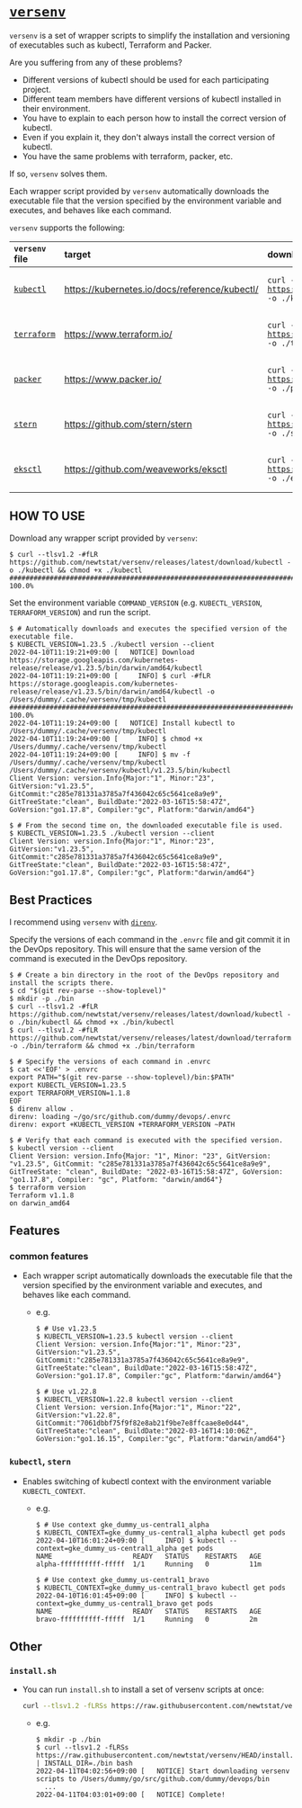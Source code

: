 <!-- markdownlint-disable MD013 -->
# [`versenv`](https://github.com/newtstat/versenv)

`versenv` is a set of wrapper scripts to simplify the installation and versioning of executables such as kubectl, Terraform and Packer.

Are you suffering from any of these problems?

- Different versions of kubectl should be used for each participating project.
- Different team members have different versions of kubectl installed in their environment.
- You have to explain to each person how to install the correct version of kubectl.
- Even if you explain it, they don't always install the correct version of kubectl.
- You have the same problems with terraform, packer, etc.

If so, `versenv` solves them.

Each wrapper script provided by `versenv` automatically downloads the executable file that the version specified by the environment variable and executes, and behaves like each command.

`versenv` supports the following:

<!-- markdownlint-disable MD033 MD034 -->
| `versenv` file                | target                                        | download `versenv` file one-liner                                                                                                                          |
|:------------------------------|:----------------------------------------------|:-----------------------------------------------------------------------------------------------------------------------------------------------------------|
| [`kubectl`](/bin/kubectl)     | https://kubernetes.io/docs/reference/kubectl/ | <pre><code>curl --tlsv1.2 -#fLR https://github.com/newtstat/versenv/releases/latest/download/kubectl -o ./kubectl && chmod +x ./kubectl</pre></code>       |
| [`terraform`](/bin/terraform) | https://www.terraform.io/                     | <pre><code>curl --tlsv1.2 -#fLR https://github.com/newtstat/versenv/releases/latest/download/terraform -o ./terraform && chmod +x ./terraform</pre></code> |
| [`packer`](/bin/packer)       | https://www.packer.io/                        | <pre><code>curl --tlsv1.2 -#fLR https://github.com/newtstat/versenv/releases/latest/download/packer -o ./packer && chmod +x ./packer</pre></code>          |
| [`stern`](/bin/stern)         | https://github.com/stern/stern                | <pre><code>curl --tlsv1.2 -#fLR https://github.com/newtstat/versenv/releases/latest/download/stern -o ./stern && chmod +x ./stern </pre></code>            |
| [`eksctl`](/bin/eksctl)       | https://github.com/weaveworks/eksctl          | <pre><code>curl --tlsv1.2 -#fLR https://github.com/newtstat/versenv/releases/latest/download/eksctl -o ./eksctl && chmod +x ./eksctl</pre></code>          |
<!-- markdownlint-enable -->
<!-- markdownlint-disable MD013 -->

## HOW TO USE

Download any wrapper script provided by `versenv`:

```console
$ curl --tlsv1.2 -#fLR https://github.com/newtstat/versenv/releases/latest/download/kubectl -o ./kubectl && chmod +x ./kubectl
########################################################################################## 100.0%
```

Set the environment variable `COMMAND_VERSION` (e.g. `KUBECTL_VERSION`, `TERRAFORM_VERSION`) and run the script.

```console
$ # Automatically downloads and executes the specified version of the executable file.
$ KUBECTL_VERSION=1.23.5 ./kubectl version --client
2022-04-10T11:19:21+09:00 [   NOTICE] Download https://storage.googleapis.com/kubernetes-release/release/v1.23.5/bin/darwin/amd64/kubectl
2022-04-10T11:19:21+09:00 [     INFO] $ curl -#fLR https://storage.googleapis.com/kubernetes-release/release/v1.23.5/bin/darwin/amd64/kubectl -o /Users/dummy/.cache/versenv/tmp/kubectl
########################################################################################## 100.0%
2022-04-10T11:19:24+09:00 [   NOTICE] Install kubectl to /Users/dummy/.cache/versenv/tmp/kubectl
2022-04-10T11:19:24+09:00 [     INFO] $ chmod +x /Users/dummy/.cache/versenv/tmp/kubectl
2022-04-10T11:19:24+09:00 [     INFO] $ mv -f /Users/dummy/.cache/versenv/tmp/kubectl /Users/dummy/.cache/versenv/kubectl/v1.23.5/bin/kubectl
Client Version: version.Info{Major:"1", Minor:"23", GitVersion:"v1.23.5", GitCommit:"c285e781331a3785a7f436042c65c5641ce8a9e9", GitTreeState:"clean", BuildDate:"2022-03-16T15:58:47Z", GoVersion:"go1.17.8", Compiler:"gc", Platform:"darwin/amd64"}

$ # From the second time on, the downloaded executable file is used.
$ KUBECTL_VERSION=1.23.5 ./kubectl version --client
Client Version: version.Info{Major:"1", Minor:"23", GitVersion:"v1.23.5", GitCommit:"c285e781331a3785a7f436042c65c5641ce8a9e9", GitTreeState:"clean", BuildDate:"2022-03-16T15:58:47Z", GoVersion:"go1.17.8", Compiler:"gc", Platform:"darwin/amd64"}
```

## Best Practices

I recommend using `versenv` with [`direnv`](https://github.com/direnv/direnv).

Specify the versions of each command in the `.envrc` file and git commit it in the DevOps repository. This will ensure that the same version of the command is executed in the DevOps repository.

```console
$ # Create a bin directory in the root of the DevOps repository and install the scripts there.
$ cd "$(git rev-parse --show-toplevel)"
$ mkdir -p ./bin
$ curl --tlsv1.2 -#fLR https://github.com/newtstat/versenv/releases/latest/download/kubectl -o ./bin/kubectl && chmod +x ./bin/kubectl
$ curl --tlsv1.2 -#fLR https://github.com/newtstat/versenv/releases/latest/download/terraform -o ./bin/terraform && chmod +x ./bin/terraform

$ # Specify the versions of each command in .envrc
$ cat <<'EOF' > .envrc
export PATH="$(git rev-parse --show-toplevel)/bin:$PATH"
export KUBECTL_VERSION=1.23.5
export TERRAFORM_VERSION=1.1.8
EOF
$ direnv allow .
direnv: loading ~/go/src/github.com/dummy/devops/.envrc
direnv: export +KUBECTL_VERSION +TERRAFORM_VERSION ~PATH

$ # Verify that each command is executed with the specified version.
$ kubectl version --client
Client Version: version.Info{Major: "1", Minor: "23", GitVersion: "v1.23.5", GitCommit: "c285e781331a3785a7f436042c65c5641ce8a9e9", GitTreeState: "clean", BuildDate: "2022-03-16T15:58:47Z", GoVersion: "go1.17.8", Compiler: "gc", Platform: "darwin/amd64"}
$ terraform version
Terraform v1.1.8
on darwin_amd64
```

## Features

### common features

- Each wrapper script automatically downloads the executable file that the version specified by the environment variable and executes, and behaves like each command.
  - e.g.

    ```console
    $ # Use v1.23.5
    $ KUBECTL_VERSION=1.23.5 kubectl version --client
    Client Version: version.Info{Major:"1", Minor:"23", GitVersion:"v1.23.5", GitCommit:"c285e781331a3785a7f436042c65c5641ce8a9e9", GitTreeState:"clean", BuildDate:"2022-03-16T15:58:47Z", GoVersion:"go1.17.8", Compiler:"gc", Platform:"darwin/amd64"}

    $ # Use v1.22.8
    $ KUBECTL_VERSION=1.22.8 kubectl version --client
    Client Version: version.Info{Major:"1", Minor:"22", GitVersion:"v1.22.8", GitCommit:"7061dbbf75f9f82e8ab21f9be7e8ffcaae8e0d44", GitTreeState:"clean", BuildDate:"2022-03-16T14:10:06Z", GoVersion:"go1.16.15", Compiler:"gc", Platform:"darwin/amd64"}
    ```

### `kubectl`, `stern`

- Enables switching of kubectl context with the environment variable `KUBECTL_CONTEXT`.
  - e.g.

    ```console
    $ # Use context gke_dummy_us-central1_alpha
    $ KUBECTL_CONTEXT=gke_dummy_us-central1_alpha kubectl get pods
    2022-04-10T16:01:24+09:00 [     INFO] $ kubectl --context=gke_dummy_us-central1_alpha get pods
    NAME                    READY   STATUS    RESTARTS   AGE
    alpha-ffffffffff-fffff  1/1     Running   0          11m

    $ # Use context gke_dummy_us-central1_bravo
    $ KUBECTL_CONTEXT=gke_dummy_us-central1_bravo kubectl get pods
    2022-04-10T16:01:45+09:00 [     INFO] $ kubectl --context=gke_dummy_us-central1_bravo get pods
    NAME                    READY   STATUS    RESTARTS   AGE
    bravo-ffffffffff-fffff  1/1     Running   0          2m
    ```

## Other

### `install.sh`

- You can run `install.sh` to install a set of versenv scripts at once:

  ```bash
  curl --tlsv1.2 -fLRSs https://raw.githubusercontent.com/newtstat/versenv/HEAD/install.sh | INSTALL_DIR=. bash
  ```

  - e.g.

    ```console
    $ mkdir -p ./bin
    $ curl --tlsv1.2 -fLRSs https://raw.githubusercontent.com/newtstat/versenv/HEAD/install.sh | INSTALL_DIR=./bin bash
    2022-04-11T04:02:56+09:00 [   NOTICE] Start downloading versenv scripts to /Users/dummy/go/src/github.com/dummy/devops/bin
      ...
    2022-04-11T04:03:01+09:00 [   NOTICE] Complete!
    ```
